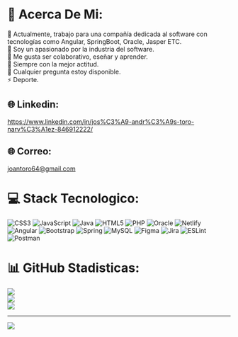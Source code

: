 # 💫 Acerca De Mi:
🔭 Actualmente, trabajo para una compañía dedicada al software con tecnologías como Angular, SpringBoot, Oracle, Jasper ETC.<br>👯 Soy un apasionado por la industria del software.<br>🤝 Me gusta ser colaborativo, eseñar y aprender.<br>🌱 Siempre con la mejor actitud.<br>💬 Cualquier pregunta estoy disponible.<br>⚡ Deporte.


## 🌐 Linkedin:
https://www.linkedin.com/in/jos%C3%A9-andr%C3%A9s-toro-narv%C3%A1ez-846912222/

## 🌐 Correo:
joantoro64@gmail.com

# 💻 Stack Tecnologico:
![CSS3](https://img.shields.io/badge/css3-%231572B6.svg?style=for-the-badge&logo=css3&logoColor=white) ![JavaScript](https://img.shields.io/badge/javascript-%23323330.svg?style=for-the-badge&logo=javascript&logoColor=%23F7DF1E) ![Java](https://img.shields.io/badge/java-%23ED8B00.svg?style=for-the-badge&logo=java&logoColor=white) ![HTML5](https://img.shields.io/badge/html5-%23E34F26.svg?style=for-the-badge&logo=html5&logoColor=white) ![PHP](https://img.shields.io/badge/php-%23777BB4.svg?style=for-the-badge&logo=php&logoColor=white) ![Oracle](https://img.shields.io/badge/Oracle-F80000?style=for-the-badge&logo=oracle&logoColor=white) ![Netlify](https://img.shields.io/badge/netlify-%23000000.svg?style=for-the-badge&logo=netlify&logoColor=#00C7B7) ![Angular](https://img.shields.io/badge/angular-%23DD0031.svg?style=for-the-badge&logo=angular&logoColor=white) ![Bootstrap](https://img.shields.io/badge/bootstrap-%23563D7C.svg?style=for-the-badge&logo=bootstrap&logoColor=white) ![Spring](https://img.shields.io/badge/spring-%236DB33F.svg?style=for-the-badge&logo=spring&logoColor=white) ![MySQL](https://img.shields.io/badge/mysql-%2300f.svg?style=for-the-badge&logo=mysql&logoColor=white) 	![Figma](https://img.shields.io/badge/figma-%23F24E1E.svg?style=for-the-badge&logo=figma&logoColor=white) ![Jira](https://img.shields.io/badge/jira-%230A0FFF.svg?style=for-the-badge&logo=jira&logoColor=white) ![ESLint](https://img.shields.io/badge/ESLint-4B3263?style=for-the-badge&logo=eslint&logoColor=white) ![Postman](https://img.shields.io/badge/Postman-FF6C37?style=for-the-badge&logo=postman&logoColor=white)
# 📊 GitHub Stadisticas:
![](https://github-readme-stats.vercel.app/api?username=Kaibilco&theme=dark&hide_border=false&include_all_commits=false&count_private=false)<br/>
![](https://github-readme-streak-stats.herokuapp.com/?user=Kaibilco&theme=dark&hide_border=false)<br/>
![](https://github-readme-stats.vercel.app/api/top-langs/?username=Kaibilco&theme=dark&hide_border=false&include_all_commits=false&count_private=false&layout=compact)

---
[![](https://visitcount.itsvg.in/api?id=Kaibilco&icon=0&color=0)](https://visitcount.itsvg.in)

<!-- Proudly created with GPRM ( https://gprm.itsvg.in ) -->
